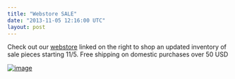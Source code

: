 ```yaml
---
title: "Webstore SALE"
date: "2013-11-05 12:16:00 UTC"
layout: post
---
```


<p>Check out our <a href="https://store.castequality.com" target="_blank">webstore</a> linked on the right to shop an updated inventory of sale pieces starting 11/5. Free shipping on domestic purchases over 50 USD</p>
<p><a href="https://store.castequality.com"><img alt="image" src="https://media.tumblr.com/8057f8ab27b742e86439ff3bca6cf9c6/tumblr_inline_mvsi234nnt1rf4blg.png"/></a></p>
